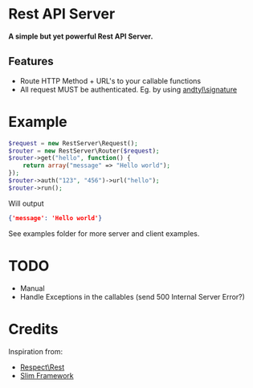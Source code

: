 # Rest API Server

**A simple but yet powerful Rest API Server.**

## Features

* Route HTTP Method + URL's to your callable functions
* All request MUST be authenticated. Eg. by using [andtyl\signature](https://github.com/andtyl/signature)

# Example

```php
$request = new RestServer\Request();
$router = new RestServer\Router($request);
$router->get("hello", function() {
    return array("message" => "Hello world");
});
$router->auth("123", "456")->url("hello");
$router->run();
```

Will output

```json
{'message': 'Hello world'}
```

See examples folder for more server and client examples.

# TODO

* Manual
* Handle Exceptions in the callables (send 500 Internal Server Error?)

# Credits

Inspiration from:
* [Respect\Rest](https://github.com/Respect/Rest)
* [Slim Framework](https://github.com/codeguy/Slim)